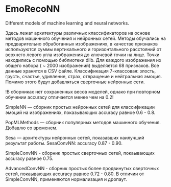 # EmoRecoNN
 Different models of machine learning and neural networks.
 
Здесь лежат архитектуры различных классификаторов на основе методов машинного обучения и нейронных сетей. Методы обучались на предварительно обработанных изображениях, в качестве признаков используются суммы вертикального и горизонтального расстояний от верхнего левого угла изображения до ключевой точки на лице. Точки находились с помощью библиотеки dlib. Для каждого изображения из общего набора ( ~ 2000 изображений) выделяется  68 признаков. Все данные хранятся в CSV файле. Классификация 7-классовая: злость, грусть, счастье, удивление, страх, отвращение и нейтральная эмоция. Помимо этого будут добавляться сверточные нейронные сети.

!В сборниках нет сохраненных весов моделей, однако при повторном обучении accuracy отличается менее чем на 0.2!

SimpleNN — сборник простых нейронных сетей для классификации эмоций на изображениях, показывающих accuracy равное 0.6 - 0.8.

PopMLMethods — сборник популярных методов машинного обучения. Добавлю со временем. 

Sesa — архитектуры нейронных сетей, показавших наилучший результат работы. SesaConvNN: accuracy 0.87 - 0.90.

SimpleConvNN - сборник простых сверточных сетей, покаывающих accuracy равное 0.75.

AdvancedConvNN - сборник простых более продвинутых сверточных сетей, покаывающих accuracy равное 0.72 - 0.80. В отличии от SimpleConvNN, применяются нормализация и дропаут.

